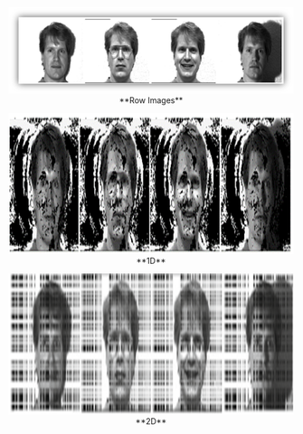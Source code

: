 <p align="center">
  <img src="Images/Row.png" > <br>
  **Row Images**
</p>

<p align="center">
  <img src="Images/1D.png" alt="Image 2 description" width="700" height="250">
  <br>
  **1D**
</p>

<p align="center">
  <img src="Images/2D.png" alt="Image 3 description" width="700" height="250">
  <br>
  **2D**
</p>
